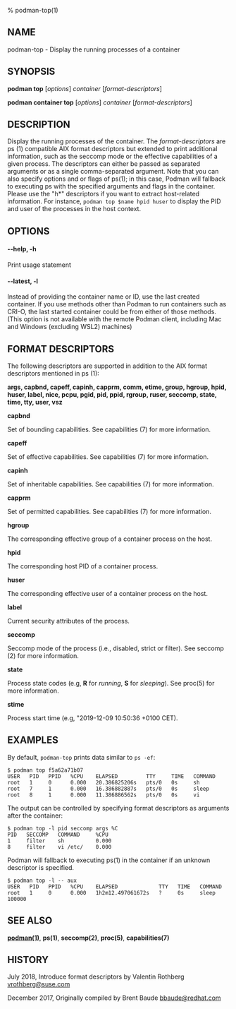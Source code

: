 % podman-top(1)

## NAME
podman\-top - Display the running processes of a container

## SYNOPSIS
**podman top** [*options*] *container* [*format-descriptors*]

**podman container top** [*options*] *container* [*format-descriptors*]

## DESCRIPTION
Display the running processes of the container. The *format-descriptors* are ps (1) compatible AIX format descriptors but extended to print additional information, such as the seccomp mode or the effective capabilities of a given process. The descriptors can either be passed as separated arguments or as a single comma-separated argument. Note that you can also specify options and or flags of ps(1); in this case, Podman will fallback to executing ps with the specified arguments and flags in the container.  Please use the "h*" descriptors if you want to extract host-related information.  For instance, `podman top $name hpid huser` to display the PID and user of the processes in the host context.

## OPTIONS

#### **--help**, **-h**

Print usage statement

#### **--latest**, **-l**

Instead of providing the container name or ID, use the last created container. If you use methods other than Podman
to run containers such as CRI-O, the last started container could be from either of those methods.(This option is not available with the remote Podman client, including Mac and Windows (excluding WSL2) machines)

## FORMAT DESCRIPTORS

The following descriptors are supported in addition to the AIX format descriptors mentioned in ps (1):

**args, capbnd, capeff, capinh, capprm, comm, etime, group, hgroup, hpid, huser, label, nice, pcpu, pgid, pid, ppid, rgroup, ruser, seccomp, state, time, tty, user, vsz**

**capbnd**

  Set of bounding capabilities. See capabilities (7) for more information.

**capeff**

  Set of effective capabilities. See capabilities (7) for more information.

**capinh**

  Set of inheritable capabilities. See capabilities (7) for more information.

**capprm**

  Set of permitted capabilities. See capabilities (7) for more information.

**hgroup**

  The corresponding effective group of a container process on the host.

**hpid**

  The corresponding host PID of a container process.

**huser**

  The corresponding effective user of a container process on the host.

**label**

  Current security attributes of the process.

**seccomp**

  Seccomp mode of the process (i.e., disabled, strict or filter). See seccomp (2) for more information.

**state**

  Process state codes (e.g, **R** for *running*, **S** for *sleeping*). See proc(5) for more information.

**stime**

  Process start time (e.g, "2019-12-09 10:50:36 +0100 CET).

## EXAMPLES

By default, `podman-top` prints data similar to `ps -ef`:

```
$ podman top f5a62a71b07
USER   PID   PPID   %CPU    ELAPSED         TTY     TIME   COMMAND
root   1     0      0.000   20.386825206s   pts/0   0s     sh
root   7     1      0.000   16.386882887s   pts/0   0s     sleep
root   8     1      0.000   11.386886562s   pts/0   0s     vi
```

The output can be controlled by specifying format descriptors as arguments after the container:

```
$ podman top -l pid seccomp args %C
PID   SECCOMP   COMMAND     %CPU
1     filter    sh          0.000
8     filter    vi /etc/    0.000
```

Podman will fallback to executing ps(1) in the container if an unknown descriptor is specified.

```
$ podman top -l -- aux
USER   PID   PPID   %CPU    ELAPSED             TTY   TIME   COMMAND
root   1     0      0.000   1h2m12.497061672s   ?     0s     sleep 100000
```

## SEE ALSO
**[podman(1)](podman.1.md)**, **ps(1)**, **seccomp(2)**, **proc(5)**, **capabilities(7)**

## HISTORY
July 2018, Introduce format descriptors by Valentin Rothberg <vrothberg@suse.com>

December 2017, Originally compiled by Brent Baude <bbaude@redhat.com>
